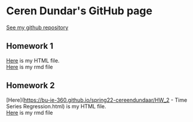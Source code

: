 # Ceren Dundar's GitHub page

[See my github repository](https://github.com/BU-IE-360/spring22-cereendundaar) 

## Homework 1
[Here](https://bu-ie-360.github.io/spring22-cereendundaar/IE360_HW1.html) is my HTML file.<br>
[Here](https://github.com/BU-IE-360/spring22-cereendundaar/blob/gh-pages/IE360_HW1.Rmd) is my rmd file

## Homework 2
[Here](https://bu-ie-360.github.io/spring22-cereendundaar/HW_2 - Time Series Regression.html) is my HTML file.<br>
[Here](https://github.com/BU-IE-360/spring22-cereendundaar/blob/gh-pages/HW_2.Rmd) is my rmd file

